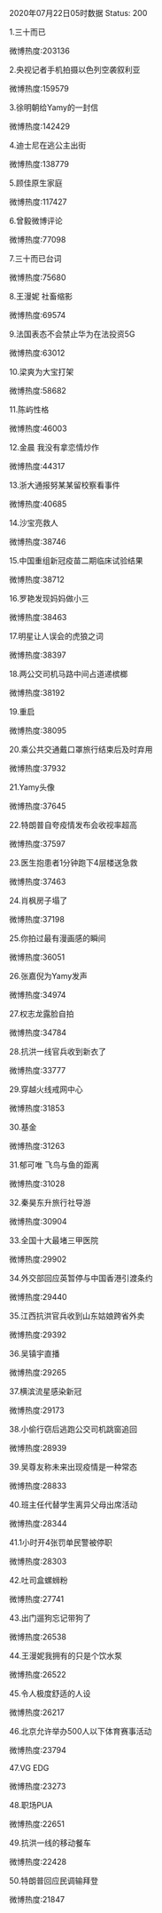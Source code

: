 2020年07月22日05时数据
Status: 200

1.三十而已

微博热度:203136

2.央视记者手机拍摄以色列空袭叙利亚

微博热度:159579

3.徐明朝给Yamy的一封信

微博热度:142429

4.迪士尼在逃公主出街

微博热度:138779

5.顾佳原生家庭

微博热度:117427

6.曾毅微博评论

微博热度:77098

7.三十而已台词

微博热度:75680

8.王漫妮 社畜缩影

微博热度:69574

9.法国表态不会禁止华为在法投资5G

微博热度:63012

10.梁爽为大宝打架

微博热度:58682

11.陈屿性格

微博热度:46003

12.金晨 我没有拿恋情炒作

微博热度:44317

13.浙大通报努某某留校察看事件

微博热度:40685

14.沙宝亮救人

微博热度:38746

15.中国重组新冠疫苗二期临床试验结果

微博热度:38712

16.罗艳发现妈妈做小三

微博热度:38463

17.明星让人误会的虎狼之词

微博热度:38397

18.两公交司机马路中间占道递槟榔

微博热度:38192

19.重启

微博热度:38095

20.乘公共交通戴口罩旅行结束后及时弃用

微博热度:37932

21.Yamy头像

微博热度:37645

22.特朗普自夸疫情发布会收视率超高

微博热度:37597

23.医生抱患者1分钟跑下4层楼送急救

微博热度:37463

24.肖枫房子塌了

微博热度:37198

25.你拍过最有漫画感的瞬间

微博热度:36051

26.张嘉倪为Yamy发声

微博热度:34974

27.权志龙露脸自拍

微博热度:34784

28.抗洪一线官兵收到新衣了

微博热度:33777

29.穿越火线戒网中心

微博热度:31853

30.基金

微博热度:31263

31.郁可唯 飞鸟与鱼的距离

微博热度:31028

32.秦昊东升旅行社导游

微博热度:30904

33.全国十大最堵三甲医院

微博热度:29902

34.外交部回应英暂停与中国香港引渡条约

微博热度:29440

35.江西抗洪官兵收到山东姑娘跨省外卖

微博热度:29392

36.吴镇宇直播

微博热度:29265

37.横滨流星感染新冠

微博热度:29173

38.小偷行窃后逃跑公交司机跳窗追回

微博热度:28939

39.吴尊友称未来出现疫情是一种常态

微博热度:28833

40.班主任代替学生离异父母出席活动

微博热度:28344

41.1小时开4张罚单民警被停职

微博热度:28303

42.吐司盒螺蛳粉

微博热度:27741

43.出门遛狗忘记带狗了

微博热度:26538

44.王漫妮我拥有的只是个饮水泵

微博热度:26522

45.令人极度舒适的人设

微博热度:26217

46.北京允许举办500人以下体育赛事活动

微博热度:23794

47.VG EDG

微博热度:23273

48.职场PUA

微博热度:22651

49.抗洪一线的移动餐车

微博热度:22428

50.特朗普回应民调输拜登

微博热度:21847

